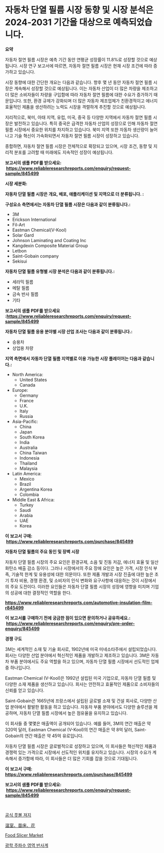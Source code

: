 <p><h1>자동차 단열 필름 시장 동향 및 시장 분석은 2024-2031 기간을 대상으로 예측되었습니다.</h1></p><p><strong>요약</strong></p>
<p><p>자동차 절연 필름 시장은 예측 기간 동안 연평균 성장률이 11.8%로 성장할 것으로 예상됩니다. 시장 연구 보고서에 따르면, 자동차 절연 필름 시장은 현재 시장 조건에 따라 증가하고 있습니다.</p><p>시장 동향에 대한 간단한 개요는 다음과 같습니다. 향후 몇 년 동안 자동차 절연 필름 시장은 계속해서 성장할 것으로 예상됩니다. 이는 자동차 산업이 더 많은 차량을 제조하고 더 많은 소비자들이 차량을 구입함에 따라 자동차 절연 필름에 대한 수요가 증가하기 때문입니다. 또한, 환경 규제가 강화되며 더 많은 자동차 제조업체가 친환경적이고 에너지 효율적인 제품을 생산하려는 노력도 시장을 격렬하게 추진할 것으로 예상됩니다.</p><p>지리적으로, 북미, 아태 지역, 유럽, 미국, 중국 등 다양한 지역에서 자동차 절연 필름 시장은 발전하고 있습니다. 특히 중국은 급격한 자동차 산업의 성장으로 인해 자동차 절연 필름 시장에서 중요한 위치를 차지하고 있습니다. 북미 지역 또한 자동차 생산량이 늘어나고 기술 혁신이 가속화되면서 자동차 절연 필름 시장이 성장하고 있습니다.</p><p>종합하면, 자동차 절연 필름 시장은 전체적으로 확장되고 있으며, 시장 조건, 동향 및 지리적 분포를 고려할 때 미래에도 지속적인 성장이 예상됩니다.</p></p>
<p><strong>보고서의 샘플 PDF를 받으세요: &nbsp;<a href="https://www.reliableresearchreports.com/enquiry/request-sample/845499">https://www.reliableresearchreports.com/enquiry/request-sample/845499</a></strong></p>
<p><strong>시장 세분화:</strong></p>
<p><strong> 자동차 단열 필름 시장은 개요, 배포, 애플리케이션 및 지역으로 더 분류됩니다. :</strong></p>
<p><strong>구성요소 측면에서는 자동차 단열 필름 시장은 다음과 같이 분류됩니다.:</strong></p>
<p><ul><li>3M</li><li>Erickson International</li><li>Fil-Art</li><li>Eastman Chemical(V-Kool)</li><li>Solar Gard</li><li>Johnson Laminating and Coating Inc</li><li>Kangdexin Composite Material Group</li><li>Letbon</li><li>Saint-Gobain company</li><li>Sekisui</li></ul></p>
<p><strong> 자동차 단열 필름 유형별 시장 분석은 다음과 같이 분류됩니다.:</strong></p>
<p><ul><li>세라믹 필름</li><li>메탈 필름</li><li>금속 반사 필름</li><li>기타</li></ul></p>
<p><strong>보고서의 샘플 PDF를 받으세요 :<a href="https://www.reliableresearchreports.com/enquiry/request-sample/845499">https://www.reliableresearchreports.com/enquiry/request-sample/845499</a></strong></p>
<p><strong> 자동차 단열 필름 응용 분야별 시장 산업 조사는 다음과 같이 분류됩니다.:</strong></p>
<p><ul><li>승용차</li><li>상업용 차량</li></ul></p>
<p><strong>지역 측면에서 자동차 단열 필름 지역별로 이용 가능한 시장 플레이어는 다음과 같습니다.:</strong></p>
<p><ul>
    <li>
        North America:
        <ul>
            <li>United States</li>
            <li>Canada</li>
        </ul>
    </li>
    <li>
        Europe:
        <ul>
            <li>Germany</li>
            <li>France</li>
            <li>U.K.</li>
            <li>Italy</li>
            <li>Russia</li>
        </ul>
    </li>
    <li>
        Asia-Pacific:
        <ul>
            <li>China</li>
            <li>Japan</li>
            <li>South Korea</li>
            <li>India</li>
            <li>Australia</li>
            <li>China Taiwan</li>
            <li>Indonesia</li>
            <li>Thailand</li>
            <li>Malaysia</li>
        </ul>
    </li>
    <li>
        Latin America:
        <ul>
            <li>Mexico</li>
            <li>Brazil</li>
            <li>Argentina Korea</li>
            <li>Colombia</li>
        </ul>
    </li>
    <li>
        Middle East & Africa:
        <ul>
            <li>Turkey</li>
            <li>Saudi</li>
            <li>Arabia</li>
            <li>UAE</li>
            <li>Korea</li>
        </ul>
    </li>
    </ul></p>
<p><strong>이 보고서 구매: &nbsp;<a href="https://www.reliableresearchreports.com/purchase/845499">https://www.reliableresearchreports.com/purchase/845499</a></strong></p>
<p><strong>자동차 단열 필름의 주요 동인 및 장벽 시장</strong></p>
<p><p>자동차 단열 필름 시장의 주요 요인은 환경규제, 소음 및 진동 저감, 에너지 효율 및 일산화탄소 배출 감소 등이다. 그러나 시장에서의 주요 장애 요인은 높은 가격, 시장 인식 부족, 기술적 한계 및 유용성에 대한 의문이다. 또한 제품 개발과 시장 진출에 대한 높은 초기 투자 비용, 경쟁 환경, 및 소비자의 인식 변화와 요구사항에 대응하는 것이 시장에서의 주요 도전이다. 이러한 요인들은 자동차 단열 필름 시장의 성장에 영향을 미치며 기업의 성공에 대한 결정적인 역할을 한다.</p></p>
<p><strong><a href="https://www.reliableresearchreports.com/automotive-insulation-film-r845499">https://www.reliableresearchreports.com/automotive-insulation-film-r845499</a></strong></p>
<p><strong>이 보고서를 구매하기 전에 궁금한 점이 있으면 문의하거나 공유하세요.: &nbsp;<a href="https://www.reliableresearchreports.com/enquiry/pre-order-enquiry/845499">https://www.reliableresearchreports.com/enquiry/pre-order-enquiry/845499</a></strong></p>
<p><strong>경쟁 구도</strong></p>
<p><p>3M는 세계적인 소재 및 기술 회사로, 1902년에 미국 미네소타주에서 설립되었습니다. 회사는 다양한 산업 분야에서 혁신적인 제품을 개발하고 제조하고 있습니다. 3M은 자동차 부품 분야에서도 주요 역할을 하고 있으며, 자동차 단열 필름 시장에서 선도적인 업체 중 하나입니다.</p><p>Eastman Chemical (V-Kool)은 1992년 설립된 미국 기업으로, 자동차 단열 필름 및 다양한 소재 제품을 생산하고 있습니다. 회사는 안전하고 효율적인 제품으로 소비자들의 신뢰를 얻고 있습니다.</p><p>Saint-Gobain은 1665년에 프랑스에서 설립된 글로벌 소재 및 건설 회사로, 다양한 산업 분야에서 활발한 활동을 하고 있습니다. 자동차 부품 분야에서도 다양한 솔루션을 제공하며, 자동차 단열 필름 시장에서 높은 점유율을 유지하고 있습니다.</p><p>이 회사들 중 몇몇은 매출액이 공개되어 있습니다. 예를 들어, 3M의 연간 매출은 약 320억 달러, Eastman Chemical (V-Kool)의 연간 매출은 약 8억 달러, Saint-Gobain의 연간 매출은 약 45억 유로입니다.</p><p>자동차 단열 필름 시장은 글로벌적으로 성장하고 있으며, 이 회사들은 혁신적인 제품과 경쟁력 있는 가격으로 시장에서 선도적인 위치를 유지하고 있습니다. 시장의 수요가 계속해서 증가함에 따라, 이 회사들은 더 많은 기회를 잡을 것으로 기대됩니다.</p></p>
<p><strong>이 보고서 구매: &nbsp; <a href="https://www.reliableresearchreports.com/purchase/845499">https://www.reliableresearchreports.com/purchase/845499</a></strong></p>
<p><strong>보고서의 샘플 PDF를 받으세요: &nbsp;<a href="https://www.reliableresearchreports.com/enquiry/request-sample/845499">https://www.reliableresearchreports.com/enquiry/request-sample/845499</a></strong><strong></strong></p>
<p>&nbsp;</p>
<p><p><a href="https://medium.com/@tomienow676/%EA%B3%B5%EC%8B%9D-%EC%B6%95%EA%B5%AC-%EC%A0%80%EC%A7%80-%EC%8B%9C%EC%9E%A5%EC%9D%80-%EC%8B%9C%EC%9E%A5-%EC%A0%90%EC%9C%A0%EC%9C%A8-%EC%8B%9C%EC%9E%A5-%ED%8A%B8%EB%A0%8C%EB%93%9C-%EB%B0%8F-%EC%8B%9C%EC%9E%A5-%EC%84%B1%EC%9E%A5%EC%97%90-%EA%B4%80%ED%95%9C-%EC%A0%95%EB%B3%B4%EB%A5%BC-%EC%A0%9C%EA%B3%B5%ED%95%A9%EB%8B%88%EB%8B%A4-40bddf15a895">공식 풋볼 져지</a></p><p><a href="https://medium.com/@billyhopkins526/%E6%B8%A9%E5%AE%A4-%E8%8B%97%E5%9C%83-%E3%81%8A%E3%82%88%E3%81%B3%E8%8A%B1%E5%B8%82%E5%A0%B4%E3%81%AE%E5%88%86%E6%9E%90-%E3%82%B0%E3%83%AD%E3%83%BC%E3%83%90%E3%83%AB%E7%94%A3%E6%A5%AD%E3%81%AE%E5%B1%95%E6%9C%9B%E3%81%A8%E4%BA%88%E6%B8%AC-2024%E5%B9%B4%E3%81%8B%E3%82%892031%E5%B9%B4-492652987abf">温室、苗床、花</a></p><p><a href="https://github.com/WillieWoodard/Market-Research-Report-List-4/blob/main/food-slicer-market.md">Food Slicer Market</a></p><p><a href="https://medium.com/@jordybecker/%EC%98%B5%ED%8B%B0%EC%BB%AC-%EC%A3%BC%ED%8C%8C%EC%88%98-%EB%8F%84%EB%A9%94%EC%9D%B8-%EB%B0%98%EC%82%AC%EA%B3%84-%EC%8B%9C%EC%9E%A5-%EC%8B%9C%EC%9E%A5-%EC%A0%90%EC%9C%A0%EC%9C%A8-%EC%8B%9C%EC%9E%A5-%ED%8A%B8%EB%A0%8C%EB%93%9C-%EB%B0%8F-%EB%AF%B8%EB%9E%98-%EC%84%B1%EC%9E%A5-%ED%83%90%EC%83%89-7cef0d69315f">광학 주파수 영역 반사계</a></p></p>